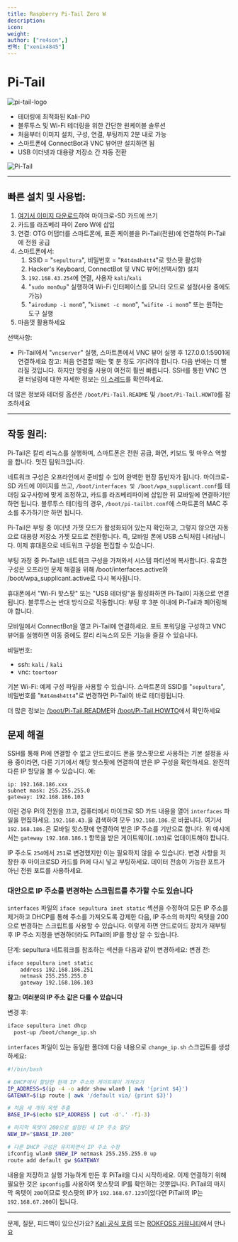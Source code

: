```yaml
---
title: Raspberry Pi-Tail Zero W
description:
icon:
weight:
author: ["re4son",]
번역: ["xenix4845"]
---
```


# Pi-Tail

![pi-tail-logo](images/pi-tail-logo.png)

- 테더링에 최적화된 Kali-Pi0
- 블루투스 및 Wi-Fi 테더링을 위한 간단한 원케이블 솔루션
- 처음부터 이미지 설치, 구성, 연결, 부팅까지 2분 내로 가능
- 스마트폰에 ConnectBot과 VNC 뷰어만 설치하면 됨
- USB 이더넷과 대용량 저장소 간 자동 전환

![Pi-Tail](images/pi-tail-demo.jpg)

- - -

## 빠른 설치 및 사용법:

1. [여기서 이미지 다운로드](https://http.krfoss.org/)하여 마이크로-SD 카드에 쓰기
2. 카드를 라즈베리 파이 Zero W에 삽입
3. 연결: OTG 어댑터를 스마트폰에, 표준 케이블을 Pi-Tail(전원)에 연결하여 Pi-Tail에 전원 공급
4. 스마트폰에서:
   1. SSID = "`sepultura`", 비밀번호 = "`R4t4m4h4tt4`"로 핫스팟 활성화
   2. Hacker's Keyboard, ConnectBot 및 VNC 뷰어(선택사항) 설치
   3. `192.168.43.254`에 연결, 사용자 `kali`/`kali`
   4. "`sudo mon0up`" 실행하여 Wi-Fi 인터페이스를 모니터 모드로 설정(사용 중에도 가능)
   5. "`airodump -i mon0`", "`kismet -c mon0`", "`wifite -i mon0`" 또는 원하는 도구 실행
5. 마음껏 활용하세요

선택사항:
- Pi-Tail에서 "`vncserver`" 실행, 스마트폰에서 VNC 뷰어 실행 후 127.0.0.1:5901에 연결하세요
참고: 처음 연결할 때는 몇 분 정도 기다려야 합니다. 다음 번에는 더 빨라질 것입니다. 하지만 명령줄 사용이 여전히 훨씬 빠릅니다.
SSH를 통한 VNC 연결 터널링에 대한 자세한 정보는 [이 스레드](https://whitedome.com.au/re4son/topic/vnc/)를 확인하세요.

더 많은 정보와 테더링 옵션은 `/boot/Pi-Tail.README` 및 `/boot/Pi-Tail.HOWTO`를 참조하세요

- - -

## 작동 원리:

Pi-Tail은 칼리 리눅스를 실행하며, 스마트폰은 전원 공급, 화면, 키보드 및 마우스 역할을 합니다. 멋진 팀워크입니다.

네트워크 구성은 오프라인에서 준비할 수 있어 완벽한 현장 동반자가 됩니다.
마이크로-SD 카드에 이미지를 쓰고, `/boot/interfaces 및 /boot/wpa_supplicant.conf`를 테더링 요구사항에 맞게 조정하고, 카드를 라즈베리파이에 삽입한 뒤 모바일에 연결하기만 하면 됩니다. 블루투스 테더링의 경우, `/boot/pi-tailbt.conf`에 스마트폰의 MAC 주소를 추가하기만 하면 됩니다.

Pi-Tail은 부팅 중 이더넷 가젯 모드가 활성화되어 있는지 확인하고, 그렇지 않으면 자동으로 대용량 저장소 가젯 모드로 전환합니다. 즉, 모바일 폰에 USB 스틱처럼 나타납니다. 이제 휴대폰으로 네트워크 구성을 편집할 수 있습니다.

부팅 과정 중 Pi-Tail은 네트워크 구성을 가져와서 시스템 파티션에 복사합니다. 유효한 구성은 오프라인 문제 해결을 위해 /boot/interfaces.active와 /boot/wpa_supplicant.active로 다시 복사됩니다.

휴대폰에서 "Wi-Fi 핫스팟" 또는 "USB 테더링"을 활성화하면 Pi-Tail이 자동으로 연결됩니다. 블루투스는 반대 방식으로 작동합니다: 부팅 후 3분 이내에 Pi-Tail과 페어링해야 합니다.

모바일에서 ConnectBot을 열고 Pi-Tail에 연결하세요. 포트 포워딩을 구성하고 VNC 뷰어를 실행하면 이동 중에도 칼리 리눅스의 모든 기능을 즐길 수 있습니다.

비밀번호:  
- ssh: `kali` / `kali`
- vnc: `toortoor`
  
기본 Wi-Fi:
예제 구성 파일을 사용할 수 있습니다. 스마트폰의 SSID를 "`sepultura`", 비밀번호를 "`R4t4m4h4tt4`"로 변경하면 Pi-Tail이 바로 테더링됩니다.

더 많은 정보는 [/boot/Pi-Tail.README](https://github.com/Re4son/RPi-Tweaks/blob/master/pi-tail/Pi-Tail.README)와 [/boot/Pi-Tail.HOWTO](https://github.com/Re4son/RPi-Tweaks/blob/master/pi-tail/Pi-Tail.HOWTO)에서 확인하세요  

## 문제 해결

SSH를 통해 Pi에 연결할 수 없고 안드로이드 폰을 핫스팟으로 사용하는 기본 설정을 사용 중이라면,
다른 기기에서 해당 핫스팟에 연결하여 받은 IP 구성을 확인하세요.
완전히 다른 IP 할당을 볼 수 있습니다. 예:

```
ip: 192.168.186.xxx
subnet mask: 255.255.255.0
gateway: 192.168.186.103
```

이런 경우 Pi의 전원을 끄고, 컴퓨터에서 마이크로 SD 카드 내용을 열어 `interfaces` 파일을 편집하세요.
`192.168.43.`을 검색하여 모두 `192.168.186.`로 바꿉니다. 여기서 `192.168.186.`은 모바일 핫스팟에 연결하여 받은 IP 주소를 기반으로 합니다.
위 예시에서는 `gateway 192.168.186.1` 항목을 받은 게이트웨이(`.103`)로 업데이트해야 합니다.

IP 주소도 `254`에서 `251`로 변경했지만 이는 필요하지 않을 수 있습니다.
변경 사항을 저장한 후 마이크로SD 카드를 Pi에 다시 넣고 부팅하세요. 데이터 전송이 가능한 포트가 아닌 전원 포트를 사용하세요.

### 대안으로 IP 주소를 변경하는 스크립트를 추가할 수도 있습니다

`interfaces` 파일의 `iface sepultura inet static` 섹션을 수정하여 모든 IP 주소를 제거하고 DHCP를 통해 주소를 가져오도록 강제한 다음, IP 주소의 마지막 옥텟을 200으로 변경하는 스크립트를 사용할 수 있습니다. 이렇게 하면 안드로이드 장치가 재부팅 후 IP 주소 지정을 변경하더라도 PiTail의 IP를 항상 알 수 있습니다.

단계:
sepultura 네트워크를 참조하는 섹션을 다음과 같이 변경하세요:
변경 전:

```sh
iface sepultura inet static
    address 192.168.186.251
    netmask 255.255.255.0
    gateway 192.168.186.103
```

**참고: 여러분의 IP 주소 값은 다를 수 있습니다**

변경 후:

```sh
iface sepultura inet dhcp
  post-up /boot/change_ip.sh
```

`interfaces` 파일이 있는 동일한 폴더에 다음 내용으로 `change_ip.sh` 스크립트를 생성하세요:

```sh
#!/bin/bash

# DHCP에서 할당한 현재 IP 주소와 게이트웨이 가져오기
IP_ADDRESS=$(ip -4 -o addr show wlan0 | awk '{print $4}')
GATEWAY=$(ip route | awk '/default via/ {print $3}')

# 처음 세 개의 옥텟 추출
BASE_IP=$(echo $IP_ADDRESS | cut -d'.' -f1-3)

# 마지막 옥텟이 200으로 설정된 새 IP 주소 할당
NEW_IP="$BASE_IP.200"

# 다른 DHCP 구성은 유지하면서 IP 주소 수정
ifconfig wlan0 $NEW_IP netmask 255.255.255.0 up
route add default gw $GATEWAY
```

내용을 저장하고 실행 가능하게 만든 후 PiTail을 다시 시작하세요.
이제 연결하기 위해 필요한 것은 `ipconfig`를 사용하여 핫스팟의 IP를 확인하는 것뿐입니다.
PiTail의 마지막 옥텟이 `200`이므로 핫스팟의 IP가 `192.168.67.123`이었다면 PiTail의 IP는 `192.168.67.200`이 됩니다.

- - -

문제, 질문, 피드백이 있으신가요? [Kali 공식 포럼](https://forums.kali.org/) 또는 [ROKFOSS 커뮤니티](https://chat.krfoss.org)에서 만나요
